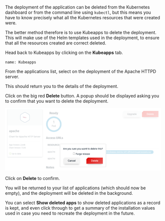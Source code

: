 The deployment of the application can be deleted from the Kubernetes dashboard or from the command line using `kubectl`, but this means you have to know precisely what all the Kubernetes resources that were created were.

The better method therefore is to use Kubeapps to delete the deployment. This will make use of the Helm templates used in the deployment, to ensure that all the resources created are correct deleted.

Head back to Kubeapps by clicking on the **Kubeapps** tab.

```dashboard:open-dashboard
name: Kubeapps
```

From the applications list, select on the deployment of the Apache HTTPD server.

This should return you to the details of the deployment.

Click on the big red **Delete** button. A popup should be displayed asking you to confirm that you want to delete the deployment.

![](kubeapps-confirm-application-delete.png)

Click on **Delete** to confirm.

You will be returned to your list of applications (which should now be empty), and the deployment will be deleted in the background.

You can select **Show deleted apps** to show deleted applications as a record is kept, and even click through to get a summary of the installation values used in case you need to recreate the deployment in the future.
